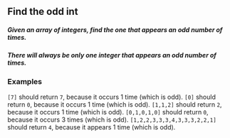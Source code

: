 ## Find the odd int
##### Given an array of integers, find the one that appears an odd number of times.

##### There will always be only one integer that appears an odd number of times.



### Examples
`[7]` should return `7`, because it occurs 1 time (which is odd).
`[0]` should return `0`, because it occurs 1 time (which is odd).
`[1,1,2]` should return `2`, because it occurs 1 time (which is odd).
`[0,1,0,1,0]` should return `0`, because it occurs 3 times (which is odd).
`[1,2,2,3,3,3,4,3,3,3,2,2,1]` should return `4`, because it appears 1 time (which is odd).